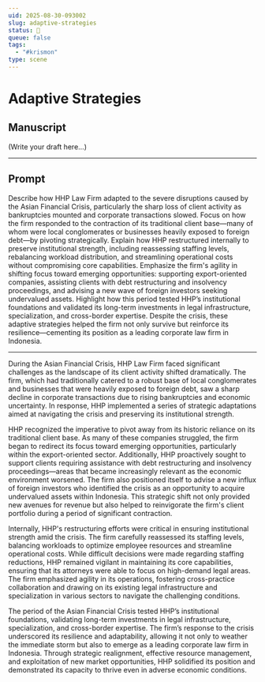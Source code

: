 ```yaml
---
uid: 2025-08-30-093002
slug: adaptive-strategies
status: 🤖
queue: false
tags:
  - "#krismon"
type: scene
---
```


# Adaptive Strategies

## Manuscript

(Write your draft here...)

---

## Prompt

Describe how HHP Law Firm adapted to the severe disruptions caused by the Asian Financial Crisis, particularly the sharp loss of client activity as bankruptcies mounted and corporate transactions slowed. Focus on how the firm responded to the contraction of its traditional client base—many of whom were local conglomerates or businesses heavily exposed to foreign debt—by pivoting strategically.
Explain how HHP restructured internally to preserve institutional strength, including reassessing staffing levels, rebalancing workload distribution, and streamlining operational costs without compromising core capabilities. Emphasize the firm's agility in shifting focus toward emerging opportunities: supporting export-oriented companies, assisting clients with debt restructuring and insolvency proceedings, and advising a new wave of foreign investors seeking undervalued assets.
Highlight how this period tested HHP’s institutional foundations and validated its long-term investments in legal infrastructure, specialization, and cross-border expertise. Despite the crisis, these adaptive strategies helped the firm not only survive but reinforce its resilience—cementing its position as a leading corporate law firm in Indonesia.

---
During the Asian Financial Crisis, HHP Law Firm faced significant challenges as the landscape of its client activity shifted dramatically. The firm, which had traditionally catered to a robust base of local conglomerates and businesses that were heavily exposed to foreign debt, saw a sharp decline in corporate transactions due to rising bankruptcies and economic uncertainty. In response, HHP implemented a series of strategic adaptations aimed at navigating the crisis and preserving its institutional strength.

HHP recognized the imperative to pivot away from its historic reliance on its traditional client base. As many of these companies struggled, the firm began to redirect its focus toward emerging opportunities, particularly within the export-oriented sector. Additionally, HHP proactively sought to support clients requiring assistance with debt restructuring and insolvency proceedings—areas that became increasingly relevant as the economic environment worsened. The firm also positioned itself to advise a new influx of foreign investors who identified the crisis as an opportunity to acquire undervalued assets within Indonesia. This strategic shift not only provided new avenues for revenue but also helped to reinvigorate the firm's client portfolio during a period of significant contraction.

Internally, HHP's restructuring efforts were critical in ensuring institutional strength amid the crisis. The firm carefully reassessed its staffing levels, balancing workloads to optimize employee resources and streamline operational costs. While difficult decisions were made regarding staffing reductions, HHP remained vigilant in maintaining its core capabilities, ensuring that its attorneys were able to focus on high-demand legal areas. The firm emphasized agility in its operations, fostering cross-practice collaboration and drawing on its existing legal infrastructure and specialization in various sectors to navigate the challenging conditions.

The period of the Asian Financial Crisis tested HHP’s institutional foundations, validating long-term investments in legal infrastructure, specialization, and cross-border expertise. The firm’s response to the crisis underscored its resilience and adaptability, allowing it not only to weather the immediate storm but also to emerge as a leading corporate law firm in Indonesia. Through strategic realignment, effective resource management, and exploitation of new market opportunities, HHP solidified its position and demonstrated its capacity to thrive even in adverse economic conditions.